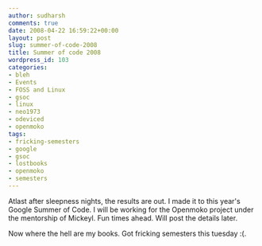 ```yaml
---
author: sudharsh
comments: true
date: 2008-04-22 16:59:22+00:00
layout: post
slug: summer-of-code-2008
title: Summer of code 2008
wordpress_id: 103
categories:
- bleh
- Events
- FOSS and Linux
- gsoc
- linux
- neo1973
- odeviced
- openmoko
tags:
- fricking-semesters
- google
- gsoc
- lostbooks
- openmoko
- semesters
---
```


Atlast after sleepness nights, the results are out. I made it to this year's Google Summer of Code. I will be working for the Openmoko project under the mentorship of Mickeyl. Fun times ahead. Will post the details later.

Now where the hell are my books. Got fricking semesters this tuesday :(.
